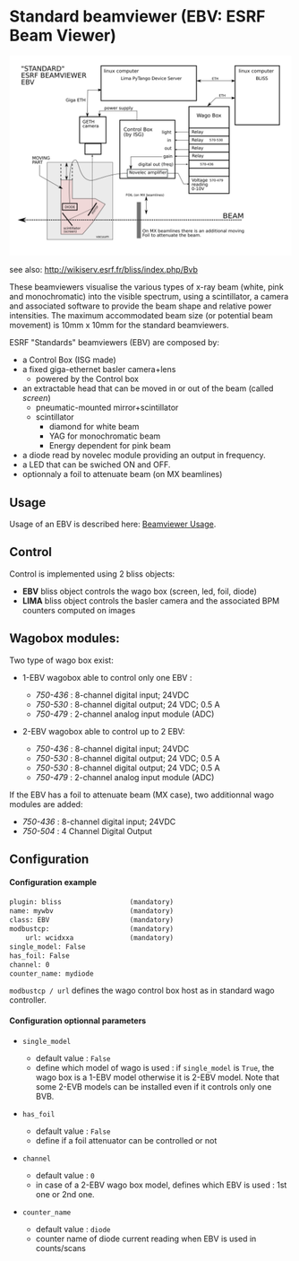 # Standard beamviewer (EBV: ESRF Beam Viewer)

![Screenshot](img/std_bpm.svg)

see also: http://wikiserv.esrf.fr/bliss/index.php/Bvb

These beamviewers visualise the various types of x-ray beam (white, pink and
monochromatic) into the visible spectrum, using a scintillator, a camera and associated
software to provide the beam shape and relative power intensities. The maximum
accommodated beam size (or potential beam movement) is 10mm x 10mm for the standard
beamviewers.

ESRF "Standards" beamviewers (EBV) are composed by:

* a Control Box (ISG made)
* a fixed giga-ethernet basler camera+lens
    * powered by the Control box
* an extractable head that can be moved in or out of the beam (called *screen*)
    * pneumatic-mounted mirror+scintillator
    * scintillator
        * diamond for white beam
        * YAG for monochromatic beam
        * Energy dependent for pink beam
* a diode read by novelec module providing an output in frequency.
* a LED that can be swiched ON and OFF.
* optionnaly a foil to attenuate beam (on MX beamlines)

## Usage
Usage of an EBV is described here: [Beamviewer Usage](using_beamviewer.md).


## Control

Control is implemented using 2 bliss objects: 

* **EBV** bliss object controls the wago box (screen, led, foil, diode)
* **LIMA** bliss object controls the basler camera and the associated BPM counters computed on images 

## Wagobox modules:

Two type of wago box exist:

* 1-EBV wagobox able to control only one EBV :
    - *750-436* : 8-channel digital input; 24VDC
    - *750-530* : 8-channel digital output; 24 VDC; 0.5 A
    - *750-479* : 2-channel analog input module (ADC)

* 2-EBV wagobox able to control up to 2 EBV:
    - *750-436* : 8-channel digital input; 24VDC
    - *750-530* : 8-channel digital output; 24 VDC; 0.5 A
    - *750-530* : 8-channel digital output; 24 VDC; 0.5 A
    - *750-479* : 2-channel analog input module (ADC)

If the EBV has a foil to attenuate beam (MX case), two additionnal wago modules are added:

- *750-436* : 8-channel digital input; 24VDC
- *750-504* : 4 Channel Digital Output


## Configuration

#### Configuration example
```
plugin: bliss                 (mandatory)
name: mywbv                   (mandatory)
class: EBV                    (mandatory)
modbustcp:                    (mandatory)
    url: wcidxxa              (mandatory)
single_model: False
has_foil: False
channel: 0
counter_name: mydiode
```

`modbustcp / url` defines the wago control box host as in standard wago controller.

#### Configuration optionnal parameters

* `single_model`
    - default value : `False`
    - define which model of wago is used : if `single_model` is `True`, the wago box is a 1-EBV model otherwise it is 2-EBV model. Note that some 2-EVB models can be installed even if it controls only one BVB.

* `has_foil`
    - default value : `False`
    - define if a foil attenuator can be controlled or not

* `channel`
    - default value : `0`
    - in case of a 2-EBV wago box model, defines which EBV is used : 1st one or 2nd one.

* `counter_name`
    - default value : `diode`
    - counter name of diode current reading when EBV is used in counts/scans


